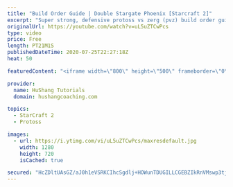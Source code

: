 ```yaml
---
title: "Build Order Guide | Double Stargate Phoenix [Starcraft 2]"
excerpt: "Super strong, defensive protoss vs zerg (pvz) build order guide. This opening is going to give you incredible map control over zerg in the mid-game, letting you scout exactly what is coming your way and making it easy to feel in control of the game. This build also completely owns mutalisk transitions"
originalUrl: https://youtube.com/watch?v=uL5uZTCwPcs
type: video
price: Free
length: PT21M1S
publishedDateTime: 2020-07-25T22:27:18Z
heat: 50

featuredContent: "<iframe width=\"800\" height=\"500\" frameborder=\"0\" src=\"https://www.youtube.com/embed/uL5uZTCwPcs\" allow=\"accelerometer; autoplay; encrypted-media; gyroscope; picture-in-picture\" allowfullscreen></iframe>"

provider:
  name: HuShang Tutorials
  domain: hushangcoaching.com

topics:
  - StarCraft 2
  - Protoss

images:
  - url: https://i.ytimg.com/vi/uL5uZTCwPcs/maxresdefault.jpg
    width: 1280
    height: 720
    isCached: true

secured: "HcZDltUAsGZ/aJ0h1eVSRKCIhcSgdlj+HOWunTDUGILLCGEBZIkRnVMswp3tjI+r5xCIpQE+yAzcgIpJu24/NxJISR9wHO57XGUxC/OEv2Bs5FJqC6Hv4D1KgC7poX32yK+L3d7sBZMVqbvZZmAee7GoIwS7K2iyU4OFJvwcqK40B55Wp8Sdll4f+IHK5eZkKEIdo8NFVawWDNWXJgf6dOetz+s9ikwnQloGfv9uBFM+Ij0HgXpGiYibyXRl6gVhqsWX9K6V2UmRqeVe2z0XoKzsfYAXtmsMm+z47DGLA7txqMMZiG6Bsb3sWsv4Rv/y96fcaMeF4NCahw5+XbBqmg67MIeYXt9L6U22j0F7YaWv7srlIV8Lp93D9Ja+NmtkKRqovUmtlLVaW2xZKEhEkg7FdCl6VlV2X+rFxvLuIJY=;FX4gHthQIMCTDNy1kGOR3Q=="
---
```


